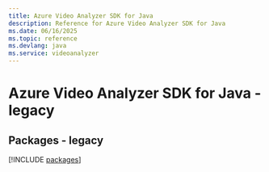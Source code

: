 ```yaml
---
title: Azure Video Analyzer SDK for Java
description: Reference for Azure Video Analyzer SDK for Java
ms.date: 06/16/2025
ms.topic: reference
ms.devlang: java
ms.service: videoanalyzer
---
```

# Azure Video Analyzer SDK for Java - legacy
## Packages - legacy
[!INCLUDE [packages](video-analyzer-index.md)]